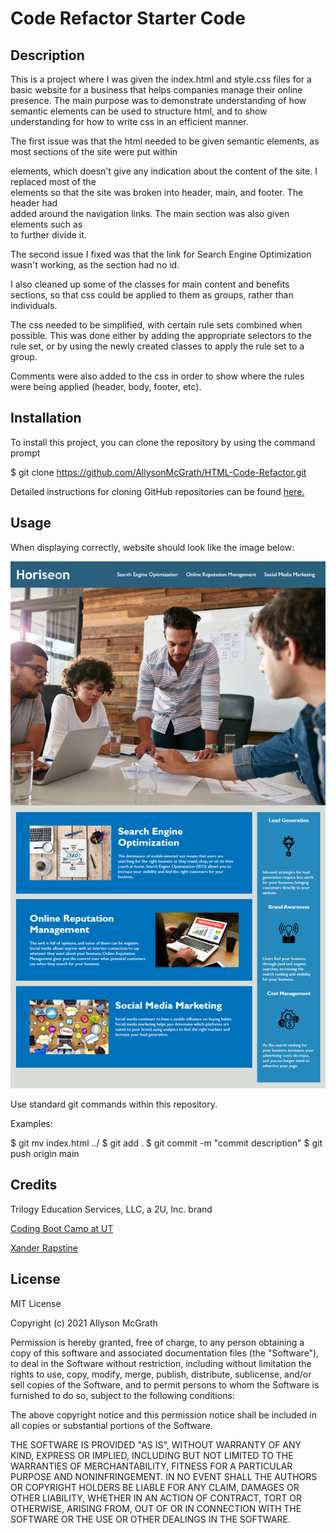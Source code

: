# Code Refactor Starter Code

## Description

This is a project where I was given the index.html and style.css files for a basic website for a business that helps companies manage their online presence. The main purpose was to demonstrate understanding of how semantic elements can be used to structure html, and to show understanding for how to write css in an efficient manner. 

The first issue was that the html needed to be given semantic elements, as most sections of the site were put within <div> elements, which doesn't give any indication about the content of the site. I replaced most of the <div> elements so that the site was broken into header, main, and footer. The header had <nav> added around the navigation links. The main section was also given elements such as <section> to further divide it.

The second issue I fixed was that the link for Search Engine Optimization wasn't working, as the section had no id.

I also cleaned up some of the classes for main content and benefits sections, so that css could be applied to them as groups, rather than individuals.

The css needed to be simplified, with certain rule sets combined when possible. This was done either by adding the appropriate selectors to the rule set, or by using the newly created classes to apply the rule set to a group.

Comments were also added to the css in order to show where the rules were being applied (header, body, footer, etc).

## Installation

To install this project, you can clone the repository by using the command prompt

$ git clone https://github.com/AllysonMcGrath/HTML-Code-Refactor.git

Detailed instructions for cloning GitHub repositories can be found [here.](https://docs.github.com/en/github/creating-cloning-and-archiving-repositories/cloning-a-repository-from-github/cloning-a-repository)



## Usage

When displaying correctly, website should look like the image below:

![Horiseon website with navigation, images, and sections](Develop/assets/images/mockup.png)

Use standard git commands within this repository.

Examples:

$ git mv index.html ../
$ git add .
$ git commit -m "commit description"
$ git push origin main

## Credits

Trilogy Education Services, LLC, a 2U, Inc. brand

[Coding Boot Camp at UT](https://github.com/the-Coding-Boot-Camp-at-UT)

[Xander Rapstine](https://github.com/Xandromus)


## License

MIT License

Copyright (c) 2021 Allyson McGrath

Permission is hereby granted, free of charge, to any person obtaining a copy
of this software and associated documentation files (the "Software"), to deal
in the Software without restriction, including without limitation the rights
to use, copy, modify, merge, publish, distribute, sublicense, and/or sell
copies of the Software, and to permit persons to whom the Software is
furnished to do so, subject to the following conditions:

The above copyright notice and this permission notice shall be included in all
copies or substantial portions of the Software.

THE SOFTWARE IS PROVIDED "AS IS", WITHOUT WARRANTY OF ANY KIND, EXPRESS OR
IMPLIED, INCLUDING BUT NOT LIMITED TO THE WARRANTIES OF MERCHANTABILITY,
FITNESS FOR A PARTICULAR PURPOSE AND NONINFRINGEMENT. IN NO EVENT SHALL THE
AUTHORS OR COPYRIGHT HOLDERS BE LIABLE FOR ANY CLAIM, DAMAGES OR OTHER
LIABILITY, WHETHER IN AN ACTION OF CONTRACT, TORT OR OTHERWISE, ARISING FROM,
OUT OF OR IN CONNECTION WITH THE SOFTWARE OR THE USE OR OTHER DEALINGS IN THE
SOFTWARE.
